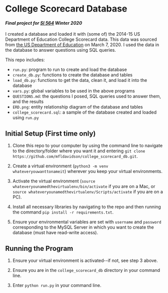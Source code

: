 # College Scorecard Database
#### _Final project for [SI 564](https://www.si.umich.edu/programs/courses/564) Winter 2020_

I created a database and loaded it with (some of) the 2014-15 US Department of Education College Scorecard data.
This data was sourced from [the US Department of Education](https://collegescorecard.ed.gov/data/) 
on March 7, 2020. I used the data in the database to answer questions using SQL queries.

This repo includes:
- `run.py`: program to run to create and load the database
- `create_db.py`: functions to create the database and tables
- `load_db.py`: functions to get the data, clean it, and load it into the database
- `vars.py`: global variables to be used in the above programs
- `QUESTIONS.md`: the questions I posed, SQL queries used to answer them, and the results
- `ERD.png`: entity relationship diagram of the database and tables
- `college_scorecard.sql`: a sample of the database created and loaded using `run.py`

## Initial Setup (First time only)

1. Clone this repo to your computer by using the command line to navigate to the directory/folder 
where you want it and entering `git clone https://github.com/mfldavidson/college_scorecard_db.git`.

1. Create a virtual environment (`python3 -m venv whateveryouwanttonameit`) wherever you keep 
your virtual environments.

1. Activate the virtual environment (`source whateveryounamedthevirtualenv/bin/activate` if you are on a Mac, 
or `source whateveryounamedthevirtualenv/Scripts/activate` if you are on a PC).

1. Install all necessary libraries by navigating to the repo and then running the command 
`pip install -r requirements.txt`.

1. Ensure your environmental variables are set with `username` and `password` corresponding to the MySQL 
Server in which you want to create the database (must have read-write access).

## Running the Program

1. Ensure your virtual environment is activated--if not, see step 3 above.

1. Ensure you are in the `college_scorecard_db` directory in your command line.

1. Enter `python run.py` in your command line.
